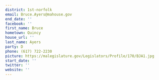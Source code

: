 ```yaml
---
district: 1st-norfolk
email: Bruce.Ayers@mahouse.gov
end_date: ''
facebook: ''
first_name: Bruce
hometown: Quincy
house_url: ''
last_name: Ayers
party: D
phone: (617) 722-2230
picture: https://malegislature.gov/Legislators/Profile/170/BJA1.jpg
start_date: ''
twitter: ''
website: ''
---
```

